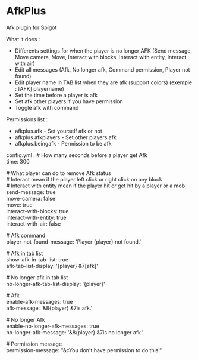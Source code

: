 # AfkPlus
Afk plugin for Spigot

What it does :
 - Differents settings for when the player is no longer AFK (Send message, Move camera, Move, Interact with blocks, Interact with entity, Interact with air)
 - Edit all messages (Afk, No longer afk, Command permission, Player not found)
 - Edit player name in TAB list when they are afk (support colors) (exemple : [AFK] playername)
 - Set the time before a player is afk
 - Set afk other players if you have permission
 - Toggle afk with command

 Permissions list :
 - afkplus.afk - Set yourself afk or not
 - afkplus.afkplayers - Set other players afk
 - afkplus.beingafk - Permission to be afk

config.yml :
\# How many seconds before a player get Afk  
time: 300  

\# What player can do to remove Afk status  
\# Interact mean if the player left click or right click on any block  
\# Interact with entity mean if the player hit or get hit by a player or a mob  
send-message: true  
move-camera: false  
move: true  
interact-with-blocks: true  
interact-with-entity: true  
interact-with-air: false  

\# Afk command  
player-not-found-message: 'Player {player} not found.'  

\# Afk in tab list  
show-afk-in-tab-list: true  
afk-tab-list-display: '{player} &7[afk]'  

\# No longer afk in tab list  
no-longer-afk-tab-list-display: '{player}'  

\# Afk  
enable-afk-messages: true  
afk-message: '&8{player} &7is afk.'  

\# No longer Afk  
enable-no-longer-afk-messages: true  
no-longer-afk-message: '&8{player} &7is no longer afk.'  

\# Permission message  
permission-message: "&cYou don't have permission to do this."  
